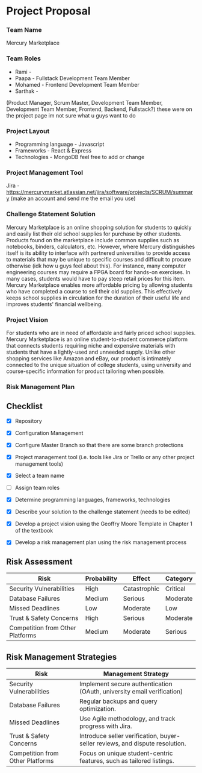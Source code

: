 # Project Proposal

### Team Name 
Mercury Marketplace

### Team Roles
- Rami - 
- Paapa - Fullstack Development Team Member
- Mohamed - Frontend Development Team Member 
- Sarthak -

(Product Manager, Scrum Master, Development Team Member, Development Team Member, Frontend, Backend, Fullstack?) these were on the project page im not sure what u guys want to do

### Project Layout
- Programming language - Javascript
- Frameworks - React & Express
- Technologies - MongoDB
feel free to add or change

### Project Management Tool
Jira - https://mercurymarket.atlassian.net/jira/software/projects/SCRUM/summary
(make an account and send me the email you use)

### Challenge Statement Solution
Mercury Marketplace is an online shopping solution for students to quickly and easily list their old school supplies for purchase by other students. Products found on the marketplace include common supplies such as notebooks, binders, calculators, etc. However, where Mercury distinguishes itself is its ability to interface with partnered universities to provide access to materials that may be unique to specific courses and difficult to procure otherwise (idk how u guys feel about this). For instance, many computer engineering courses may require a FPGA board for hands-on exercises. In many cases, students would have to pay steep retail prices for this item. Mercury Marketplace enables more affordable pricing by allowing students who have completed a course to sell their old supplies. This effectively keeps school supplies in circulation for the duration of their useful life and improves students' financial wellbeing.

### Project Vision
For students who are in need of affordable and fairly priced school supplies. Mercury Marketplace is an online student-to-student commerce platform that connects students requiring niche and expensive materials with students that have a lightly-used and unneeded supply. Unlike other shopping services like Amazon and eBay, our product is intimately connected to the unique situation of college students, using university and course-specific information for product tailoring when possible. 

### Risk Management Plan

## Checklist
- [x] Repository
- [x] Configuration Management 
- [x] Configure Master Branch so that there are some branch protections
- [x] Project management tool (i.e. tools like Jira or Trello or any other project management tools)

- [x] Select a team name
- [ ] Assign team roles
- [x] Determine programming languages, frameworks, technologies
- [x] Describe your solution to the challenge statement (needs to be edited)
- [x] Develop a project vision using the Geoffry Moore Template in Chapter 1 of the textbook
- [x] Develop a risk management plan using the risk management process

## Risk Assessment
| Risk                  | Probability | Effect | Category |
|----------------------|-------------|--------|------------|
| Security Vulnerabilities | High    | Catastrophic   | Critical      |
| Database Failures    | Medium      | Serious   | Moderate       |
| Missed Deadlines    | Low      | Moderate   | Low       |
| Trust & Safety Concerns | High    | Serious   | Moderate       |
| Competition from Other Platforms | Medium | Moderate | Serious |


## Risk Management Strategies  
| Risk                  | Management Strategy |
|----------------------|-----------------------------------------------------|
| Security Vulnerabilities | Implement secure authentication (OAuth, university email verification) |
| Database Failures    | Regular backups and query optimization. |
| Missed Deadlines    | Use Agile methodology, and track progress with Jira. |
| Trust & Safety Concerns | Introduce seller verification, buyer-seller reviews, and dispute resolution. |
| Competition from Other Platforms | Focus on unique student-centric features, such as tailored listings. |


